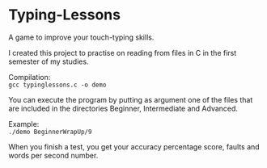 # Typing-Lessons
A game to improve your touch-typing skills.

I created this project to practise on reading from files in C in the first semester of my studies.

Compilation:  
```gcc typinglessons.c -o demo```  

You can execute the program by putting as argument one of the files that are included in the directories Beginner, Intermediate and Advanced.
 
Example:  
 ```./demo BeginnerWrapUp/9```  
 
 When you finish a test, you get your accuracy percentage score, faults and words per second number.
